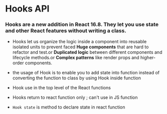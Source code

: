 # Hooks API

### Hooks are a new addition in React 16.8. They let you use state and other React features without writing a class.
* Hooks let us organize the logic inside a component into reusable isolated units to prevent faced **Huge components** that are hard to refactor and test.or **Duplicated logic** between different components and lifecycle methods.or **Complex patterns** like render props and higher-order components.

*  the usage of Hook is to enable you to add state into function instead of converting the function to class by using Hook inside function 


* Hook use in the top level of the React functions
* Hooks return to react function only ; can't use in JS function 
* ``Hook state`` is method to declare state in react function 
